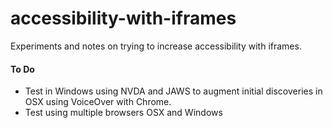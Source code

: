 # accessibility-with-iframes
Experiments and notes on trying to increase accessibility with iframes.

#### To Do
* Test in Windows using NVDA and JAWS to augment initial discoveries in OSX using VoiceOver with Chrome.
* Test using multiple browsers OSX and Windows
